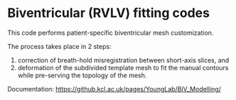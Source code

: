 # Biventricular (RVLV) fitting codes

This code performs patient-specific biventricular mesh customization. 

The process takes place in 2 steps:
1. correction of breath-hold misregistration between short-axis slices, and 
2. deformation of the subdivided template mesh to fit the manual contours while pre-serving the topology of the mesh.

Documentation: https://github.kcl.ac.uk/pages/YoungLab/BiV_Modelling/